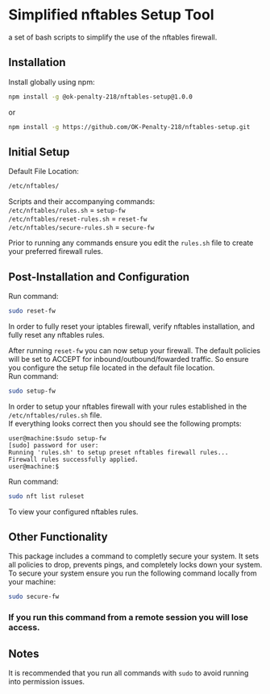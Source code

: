 # Simplified nftables Setup Tool
a set of bash scripts to simplify the use of the nftables firewall.

## Installation
Install globally using npm:<br>
```bash 
npm install -g @ok-penalty-218/nftables-setup@1.0.0
```
or<br>
```bash
npm install -g https://github.com/OK-Penalty-218/nftables-setup.git
```

## Initial Setup
Default File Location: 
```bash
/etc/nftables/
```
Scripts and their accompanying commands:<br>
```/etc/nftables/rules.sh``` = ```setup-fw```<br>
```/etc/nftables/reset-rules.sh``` = ```reset-fw```<br>
```/etc/nftables/secure-rules.sh``` = ```secure-fw```<br>

Prior to running any commands ensure you edit the ```rules.sh``` file to create your preferred firewall rules.

## Post-Installation and Configuration
Run command:
```bash
sudo reset-fw
```
In order to fully reset your iptables firewall, verify nftables installation, and fully reset any nftables rules.<br>

After running ```reset-fw``` you can now setup your firewall. The default policies will be set to ACCEPT for inbound/outbound/fowarded traffic. So ensure you configure the setup file located in the default file location.<br>
Run command:
```bash
sudo setup-fw
```
In order to setup your nftables firewall with your rules established in the ```/etc/nftables/rules.sh``` file.<br>
If everything looks correct then you should see the following prompts:<br>
```
user@machine:$sudo setup-fw
[sudo] password for user:
Running 'rules.sh' to setup preset nftables firewall rules...
Firewall rules successfully applied.
user@machine:$
```
Run command:
```bash
sudo nft list ruleset
```
To view your configured nftables rules.

## Other Functionality
This package includes a command to completly secure your system. It sets all policies to drop, prevents pings, and completely locks down your system.<br>
To secure your system ensure you run the following command locally from your machine:<br>
```bash
sudo secure-fw
```
### If you run this command from a remote session you will lose access.

## Notes
It is recommended that you run all commands with ```sudo``` to avoid running into permission issues.

